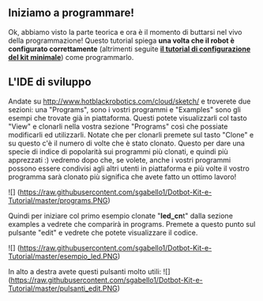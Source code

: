 ## Iniziamo a programmare! ##
Ok, abbiamo visto la parte teorica e ora è il momento di buttarsi nel vivo della programmazione! Questo tutorial spiega **una volta che il robot è configurato correttamente** (altrimenti seguite [**il tutorial di configurazione del kit minimale**](http://www.hotblackrobotics.com/forum/support/6))  come programmarlo.

##  L'IDE di sviluppo
Andate su http://www.hotblackrobotics.com/cloud/sketch/ e troverete due sezioni: una "Programs", sono i vostri programmi e "Examples" sono gli esempi che trovate già in piattaforma. Questi potete visualizzarli col tasto "View" e clonarli nella vostra sezione "Programs" così che possiate modificarli ed utilizzarli. Notate che per clonarli premete sul tasto "Clone" e su questo c'è il numero di volte che è stato clonato. Questo per dare una specie di indice di popolarità sui programmi più clonati, e quindi più apprezzati :) vedremo dopo che, se volete, anche i vostri programmi possono essere condivisi agli altri utenti in piattaforma e più volte il vostro programma sarà clonato più significa che avete fatto un ottimo lavoro!

![] (https://raw.githubusercontent.com/sgabello1/Dotbot-Kit-e-Tutorial/master/programs.PNG)

Quindi per iniziare col primo esempio clonate "**led_cn**t" dalla sezione examples a vedrete che comparirà in programs. Premete a questo punto sul pulsante "edit" e vedrete che potete visualizzare il codice. 

![] (https://raw.githubusercontent.com/sgabello1/Dotbot-Kit-e-Tutorial/master/esempio_led.PNG)

In alto a destra avete questi pulsanti molto utili:
![] (https://raw.githubusercontent.com/sgabello1/Dotbot-Kit-e-Tutorial/master/pulsanti_edit.PNG)

